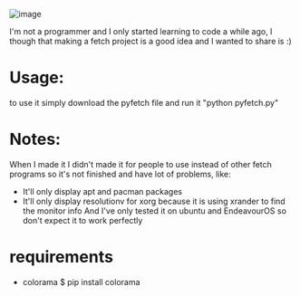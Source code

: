 ![image](https://github.com/L3pux/pyfetch/assets/123013187/36125491-092d-4029-85b8-dd21b20e0d21)

I'm not a programmer and I only started learning to code a while ago, I though that making a fetch project is a good idea and I wanted to share is :)
# Usage:
to use it simply download the pyfetch file and run it "python pyfetch.py"

# Notes:
When I made it I didn't made it for people to use instead of other fetch programs so it's not finished and have lot of problems, like:
* It'll only display apt and pacman packages
* It'll only display resolutionv for xorg because it is using xrander to find the monitor info
And I've only tested it on ubuntu and EndeavourOS so don't expect it to work perfectly

# requirements
* colorama
  $ pip install colorama
